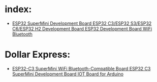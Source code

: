 # index:
- [ESP32 SuperMini Development Board ESP32 C3/ESP32 S3/ESP32 C6/ESP32 H2 Development Board ESP32 Development Board WiFi Bluetooth](https://www.aliexpress.us/item/3256807407958124.html)

# Dollar Express:
- [ESP32-C3 SuperMini WiFi Bluetooth-Compatible Board ESP32 C3 SuperMini Development Board IOT Board for Arduino](https://www.aliexpress.com/ssr/300000512/BundleDeals2?spm=a2g0o.productlist.main.1.518915ceD82kKD&productIds=1005007171129437:12000039691781246&pha_manifest=ssr&_immersiveMode=true&disableNav=YES&sourceName=SEARCHProduct&utparam-url=scene%3Asearch%7Cquery_from%3A)
